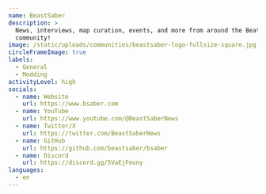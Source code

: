 ```yaml
---
name: BeastSaber
description: >
  News, interviews, map curation, events, and more from around the Beat Saber
  community!
image: /static/uploads/communities/beastsaber-logo-fullsize-square.jpg
circleFrameImage: true
labels:
  - General
  - Modding
activityLevel: high
socials:
  - name: Website
    url: https://www.bsaber.com
  - name: YouTube
    url: https://www.youtube.com/@BeastSaberNews
  - name: Twitter/X
    url: https://twitter.com/BeastSaberNews
  - name: GitHub
    url: https://github.com/beastsaber/bsaber
  - name: Discord
    url: https://discord.gg/5VaEjFeuny
languages:
  - en
---
```

